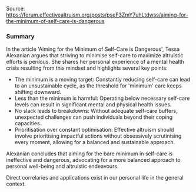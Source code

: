 Source: https://forum.effectivealtruism.org/posts/pseF3ZmY7uhLtdwss/aiming-for-the-minimum-of-self-care-is-dangerous

### Summary

In the article 'Aiming for the Minimum of Self-Care is Dangerous', Tessa Alexanian argues that striving to minimise self-care to maximize altruistic efforts is perilous. She shares her personal experience of a mental health crisis resulting from this mindset and highlights several key points:

* The minimum is a moving target: Constantly reducing self-care can lead to an unsustainable cycle, as the threshold for 'minimum' care keeps shifting downward.
* Less than the minimum is harmful: Operating below necessary self-care levels can result in significant mental and physical health issues.
* No slack leads to breakdowns: Without adequate self-care buffers, unexpected challenges can push individuals beyond their coping capacities.
* Prioritisation over constant optimisation: Effective altruism should involve prioritising impactful actions without obsessively scrutinising every moment, allowing for a balanced and sustainable approach.

Alexanian concludes that aiming for the bare minimum in self-care is ineffective and dangerous, advocating for a more balanced approach to personal well-being and altruistic endeavours. 

Direct correlaries and applications exist in our personal life in the general context.
